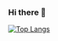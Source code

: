 ### Hi there 👋
[![Top Langs](https://github-readme-stats.vercel.app/api/top-langs/?username=luizanurnberg&layout=compact&theme=dracula)](https://github.com/luizanurnberg/github-readme-stats&theme=dracula)
